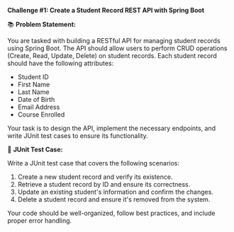 **Challenge #1: Create a Student Record REST API with Spring Boot**

📚 **Problem Statement:**

You are tasked with building a RESTful API for managing student records using Spring Boot. The API should allow users to perform CRUD operations (Create, Read, Update, Delete) on student records. Each student record should have the following attributes:

- Student ID
- First Name
- Last Name
- Date of Birth
- Email Address
- Course Enrolled

Your task is to design the API, implement the necessary endpoints, and write JUnit test cases to ensure its functionality.

🧪 **JUnit Test Case:**

Write a JUnit test case that covers the following scenarios:

1. Create a new student record and verify its existence.
2. Retrieve a student record by ID and ensure its correctness.
3. Update an existing student's information and confirm the changes.
4. Delete a student record and ensure it's removed from the system.

Your code should be well-organized, follow best practices, and include proper error handling.